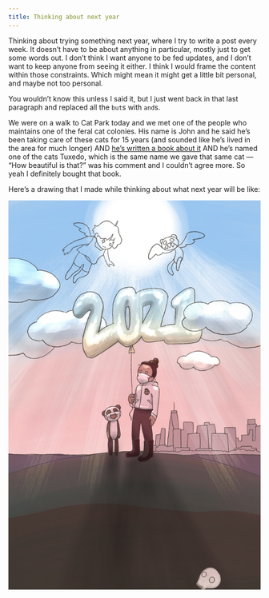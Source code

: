 ```yaml
---
title: Thinking about next year
---
```


Thinking about trying something next year, where I try to write a post every week. It doesn’t have to be about anything in particular, mostly just to get some words out. I don’t think I want anyone to be fed updates, and I don’t want to keep anyone from seeing it either. I think I would frame the content within those constraints. Which might mean it might get a little bit personal, and maybe not too personal.

You wouldn’t know this unless I said it, but I just went back in that last paragraph and replaced all the `but`s with `and`s.

We were on a walk to Cat Park today and we met one of the people who maintains one of the feral cat colonies. His name is John and he said he’s been taking care of these cats for 15 years (and sounded like he’s lived in the area for much longer) AND [he’s written a book about it](https://www.barnesandnoble.com/w/colony-of-cats-john-kasper/1136601520) AND he’s named one of the cats Tuxedo, which is the same name we gave that same cat — “How beautiful is that?” was his comment and I couldn’t agree more. So yeah I definitely bought that book.

Here’s a drawing that I made while thinking about what next year will be like:

![An illustration: Yoko in a mask, standing on a hill with water and a skyline of Lower Manhattan in the background. Panda is next to her, also wearing a mask. Yoko is holding a big balloon that says “2021,” which goes into the clouds. Above the clouds are Little Wing and a Winged Panda, looking down at Yoko and Panda. There is a sun shining down, coming a little bit through the clouds. Deep in the ground of the hill, there is a skull.](/assets/images/2020-12-26-2021-balloon.jpg)